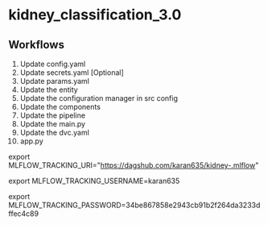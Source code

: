 # kidney_classification_3.0



## Workflows 
1. Update config.yaml
2. Update secrets.yaml [Optional]
3. Update params.yaml
4. Update the entity
5. Update the configuration manager in src config
6. Update the components
7. Update the pipeline
8. Update the main.py
9. Update the dvc.yaml
10. app.py



export MLFLOW_TRACKING_URI="https://dagshub.com/karan635/kidney-.mlflow"

export MLFLOW_TRACKING_USERNAME=karan635

export MLFLOW_TRACKING_PASSWORD=34be867858e2943cb91b2f264da3233dffec4c89